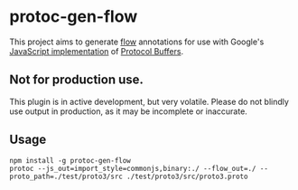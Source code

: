 # protoc-gen-flow

This project aims to generate [flow](http://www.flowtype.com) annotations for use with Google's [JavaScript implementation](https://github.com/google/protobuf/tree/master/js) of [Protocol Buffers](https://developers.google.com/protocol-buffers/).

## Not for production use.

This plugin is in active development, but very volatile. Please do not blindly use output in production, as it may be incomplete or inaccurate.

## Usage

```
npm install -g protoc-gen-flow
protoc --js_out=import_style=commonjs,binary:./ --flow_out=./ --proto_path=./test/proto3/src ./test/proto3/src/proto3.proto
```

